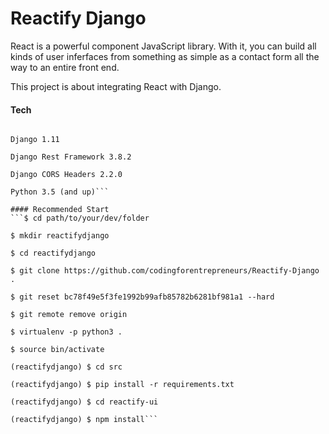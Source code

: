 # Reactify Django

React is a powerful component JavaScript library. With it, you can build all kinds of user inferfaces from something as simple as a contact form all the way to an entire front end.

This project is about integrating React with Django.

#### Tech
```React 16.4.0

Django 1.11

Django Rest Framework 3.8.2

Django CORS Headers 2.2.0

Python 3.5 (and up)```

#### Recommended Start
```$ cd path/to/your/dev/folder

$ mkdir reactifydjango

$ cd reactifydjango

$ git clone https://github.com/codingforentrepreneurs/Reactify-Django .

$ git reset bc78f49e5f3fe1992b99afb85782b6281bf981a1 --hard

$ git remote remove origin

$ virtualenv -p python3 .

$ source bin/activate

(reactifydjango) $ cd src

(reactifydjango) $ pip install -r requirements.txt

(reactifydjango) $ cd reactify-ui

(reactifydjango) $ npm install```
